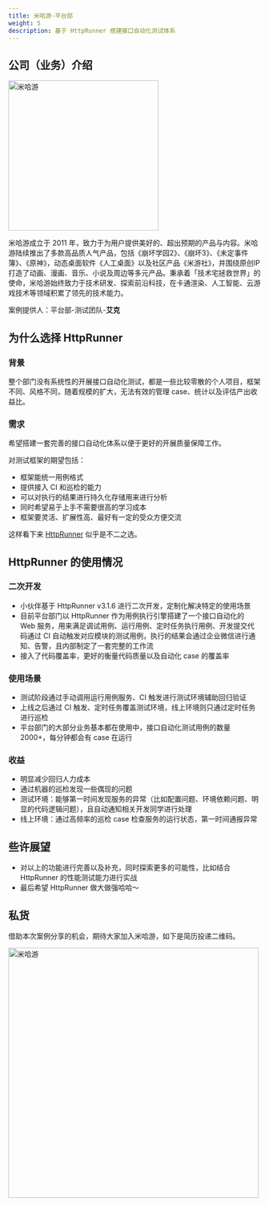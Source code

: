 ```yaml
---
title: 米哈游-平台部
weight: 5
description: 基于 HttpRunner 搭建接口自动化测试体系
---
```


## 公司（业务）介绍

<a href="https://www.mihoyo.com/"><img src="/image/logo/miHoYo.png" title="米哈游" width="300"></a>

米哈游成立于 2011 年，致力于为用户提供美好的、超出预期的产品与内容。米哈游陆续推出了多款高品质人气产品，包括《崩坏学园2》、《崩坏3》、《未定事件簿》、《原神》，动态桌面软件《人工桌面》以及社区产品《米游社》，并围绕原创IP打造了动画、漫画、音乐、小说及周边等多元产品。秉承着「技术宅拯救世界」的使命，米哈游始终致力于技术研发、探索前沿科技，在卡通渲染、人工智能、云游戏技术等领域积累了领先的技术能力。

案例提供人：平台部-测试团队-**艾克**

## 为什么选择 HttpRunner

### 背景

整个部门没有系统性的开展接口自动化测试，都是一些比较零散的个人项目，框架不同、风格不同，随着规模的扩大，无法有效的管理 case、统计以及评估产出收益比。

### 需求

希望搭建一套完善的接口自动化体系以便于更好的开展质量保障工作。

对测试框架的期望包括：

- 框架能统一用例格式
- 提供接入 CI 和巡检的能力
- 可以对执行的结果进行持久化存储用来进行分析
- 同时希望易于上手不需要很高的学习成本
- 框架要灵活、扩展性高、最好有一定的受众方便交流

这样看下来 [HttpRunner] 似乎是不二之选。

## HttpRunner 的使用情况

### 二次开发

- 小伙伴基于 HttpRunner v3.1.6 进行二次开发，定制化解决特定的使用场景
- 目前平台部门以 HttpRunner 作为用例执行引擎搭建了一个接口自动化的 Web 服务，用来满足调试用例、运行用例、定时任务执行用例、开发提交代码通过 CI 自动触发对应模块的测试用例，执行的结果会通过企业微信进行通知、告警，且内部制定了一套完整的工作流
- 接入了代码覆盖率，更好的衡量代码质量以及自动化 case 的覆盖率

### 使用场景

- 测试阶段通过手动调用运行用例服务、CI 触发进行测试环境辅助回归验证
- 上线之后通过 CI 触发、定时任务覆盖测试环境，线上环境则只通过定时任务进行巡检
- 平台部门的大部分业务基本都在使用中，接口自动化测试用例的数量 2000+，每分钟都会有 case 在运行

### 收益

- 明显减少回归人力成本
- 通过机器的巡检发现一些偶现的问题
- 测试环境：能够第一时间发现服务的异常（比如配置问题、环境依赖问题、明显的代码逻辑问题），且自动通知相关开发同学进行处理
- 线上环境：通过高频率的巡检 case 检查服务的运行状态，第一时间通报异常

## 些许展望

- 对以上的功能进行完善以及补充，同时探索更多的可能性，比如结合 HttpRunner 的性能测试能力进行实战
- 最后希望 HttpRunner 做大做强哈哈～

## 私货

借助本次案例分享的机会，期待大家加入米哈游，如下是简历投递二维码。

<img src="/image/miHoYo-hire.png" title="米哈游" width="500">


[HttpRunner]: https://github.com/httprunner/httprunner
